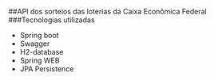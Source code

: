 ##API dos sorteios das loterias da Caixa Econômica Federal
###Tecnologias utilizadas
* Spring boot
* Swagger
* H2-database
* Spring WEB
* JPA Persistence


